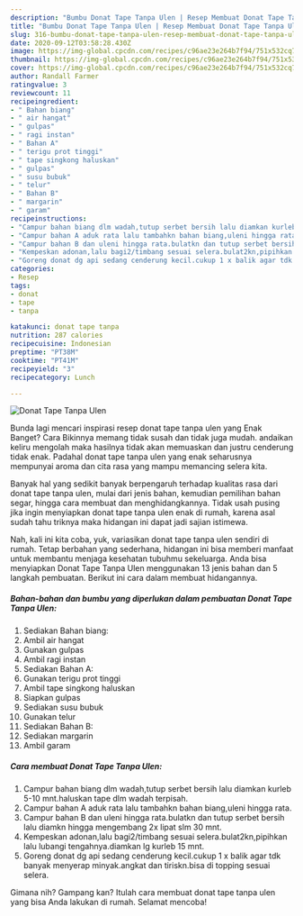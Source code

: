 ```yaml
---
description: "Bumbu Donat Tape Tanpa Ulen | Resep Membuat Donat Tape Tanpa Ulen Yang Menggugah Selera"
title: "Bumbu Donat Tape Tanpa Ulen | Resep Membuat Donat Tape Tanpa Ulen Yang Menggugah Selera"
slug: 316-bumbu-donat-tape-tanpa-ulen-resep-membuat-donat-tape-tanpa-ulen-yang-menggugah-selera
date: 2020-09-12T03:58:28.430Z
image: https://img-global.cpcdn.com/recipes/c96ae23e264b7f94/751x532cq70/donat-tape-tanpa-ulen-foto-resep-utama.jpg
thumbnail: https://img-global.cpcdn.com/recipes/c96ae23e264b7f94/751x532cq70/donat-tape-tanpa-ulen-foto-resep-utama.jpg
cover: https://img-global.cpcdn.com/recipes/c96ae23e264b7f94/751x532cq70/donat-tape-tanpa-ulen-foto-resep-utama.jpg
author: Randall Farmer
ratingvalue: 3
reviewcount: 11
recipeingredient:
- " Bahan biang"
- " air hangat"
- " gulpas"
- " ragi instan"
- " Bahan A"
- " terigu prot tinggi"
- " tape singkong haluskan"
- " gulpas"
- " susu bubuk"
- " telur"
- " Bahan B"
- " margarin"
- " garam"
recipeinstructions:
- "Campur bahan biang dlm wadah,tutup serbet bersih lalu diamkan kurleb 5-10 mnt.haluskan tape dlm wadah terpisah."
- "Campur bahan A aduk rata lalu tambahkn bahan biang,uleni hingga rata."
- "Campur bahan B dan uleni hingga rata.bulatkn dan tutup serbet bersih lalu diamkn hingga mengembang 2x lipat slm 30 mnt."
- "Kempeskan adonan,lalu bagi2/timbang sesuai selera.bulat2kn,pipihkan lalu lubangi tengahnya.diamkan lg kurleb 15 mnt."
- "Goreng donat dg api sedang cenderung kecil.cukup 1 x balik agar tdk banyak menyerap minyak.angkat dan tiriskn.bisa di topping sesuai selera."
categories:
- Resep
tags:
- donat
- tape
- tanpa

katakunci: donat tape tanpa 
nutrition: 287 calories
recipecuisine: Indonesian
preptime: "PT38M"
cooktime: "PT41M"
recipeyield: "3"
recipecategory: Lunch

---
```



![Donat Tape Tanpa Ulen](https://img-global.cpcdn.com/recipes/c96ae23e264b7f94/751x532cq70/donat-tape-tanpa-ulen-foto-resep-utama.jpg)

Bunda lagi mencari inspirasi resep donat tape tanpa ulen yang Enak Banget? Cara Bikinnya memang tidak susah dan tidak juga mudah. andaikan keliru mengolah maka hasilnya tidak akan memuaskan dan justru cenderung tidak enak. Padahal donat tape tanpa ulen yang enak seharusnya mempunyai aroma dan cita rasa yang mampu memancing selera kita.

Banyak hal yang sedikit banyak berpengaruh terhadap kualitas rasa dari donat tape tanpa ulen, mulai dari jenis bahan, kemudian pemilihan bahan segar, hingga cara membuat dan menghidangkannya. Tidak usah pusing jika ingin menyiapkan donat tape tanpa ulen enak di rumah, karena asal sudah tahu triknya maka hidangan ini dapat jadi sajian istimewa.




Nah, kali ini kita coba, yuk, variasikan donat tape tanpa ulen sendiri di rumah. Tetap berbahan yang sederhana, hidangan ini bisa memberi manfaat untuk membantu menjaga kesehatan tubuhmu sekeluarga. Anda bisa menyiapkan Donat Tape Tanpa Ulen menggunakan 13 jenis bahan dan 5 langkah pembuatan. Berikut ini cara dalam membuat hidangannya.

<!--inarticleads1-->

##### Bahan-bahan dan bumbu yang diperlukan dalam pembuatan Donat Tape Tanpa Ulen:

1. Sediakan  Bahan biang:
1. Ambil  air hangat
1. Gunakan  gulpas
1. Ambil  ragi instan
1. Sediakan  Bahan A:
1. Gunakan  terigu prot tinggi
1. Ambil  tape singkong haluskan
1. Siapkan  gulpas
1. Sediakan  susu bubuk
1. Gunakan  telur
1. Sediakan  Bahan B:
1. Sediakan  margarin
1. Ambil  garam




<!--inarticleads2-->

##### Cara membuat Donat Tape Tanpa Ulen:

1. Campur bahan biang dlm wadah,tutup serbet bersih lalu diamkan kurleb 5-10 mnt.haluskan tape dlm wadah terpisah.
1. Campur bahan A aduk rata lalu tambahkn bahan biang,uleni hingga rata.
1. Campur bahan B dan uleni hingga rata.bulatkn dan tutup serbet bersih lalu diamkn hingga mengembang 2x lipat slm 30 mnt.
1. Kempeskan adonan,lalu bagi2/timbang sesuai selera.bulat2kn,pipihkan lalu lubangi tengahnya.diamkan lg kurleb 15 mnt.
1. Goreng donat dg api sedang cenderung kecil.cukup 1 x balik agar tdk banyak menyerap minyak.angkat dan tiriskn.bisa di topping sesuai selera.




Gimana nih? Gampang kan? Itulah cara membuat donat tape tanpa ulen yang bisa Anda lakukan di rumah. Selamat mencoba!
